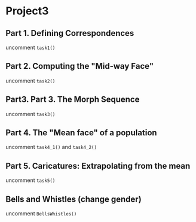 # Project3
## Part 1. Defining Correspondences
uncomment `task1()`
## Part 2. Computing the "Mid-way Face"
uncomment `task2()`
## Part3. Part 3. The Morph Sequence
uncomment `task3()`
## Part 4. The "Mean face" of a population
 uncomment `task4_1()` and `task4_2()`
 ## Part 5. Caricatures: Extrapolating from the mean
 uncomment `task5()`
 ## Bells and Whistles (change gender)
 uncomment `BellsWhistles()`